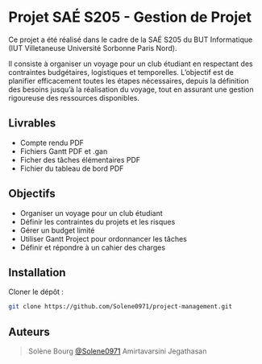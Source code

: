 # Projet SAÉ S205 - Gestion de Projet

Ce projet a été réalisé dans le cadre de la SAÉ S205 du BUT Informatique (IUT Villetaneuse Université Sorbonne Paris Nord). 

Il consiste à organiser un voyage pour un club étudiant en respectant des contraintes budgétaires, logistiques et temporelles. L’objectif est de planifier efficacement toutes les étapes nécessaires, depuis la définition des besoins jusqu’à la réalisation du voyage, tout en assurant une gestion rigoureuse des ressources disponibles.


## Livrables

- Compte rendu PDF
- Fichiers Gantt PDF et .gan
- Ficher des tâches élémentaires PDF
- Fichier du tableau de bord PDF


## Objectifs

- Organiser un voyage pour un club étudiant
- Définir les contraintes du projets et les risques
- Gérer un budget limité
- Utiliser Gantt Project pour ordonnancer les tâches
- Définir et répondre à un cahier des charges


## Installation

Cloner le dépôt :

   ```bash
   git clone https://github.com/Solene0971/project-management.git
   ```

## Auteurs
>Solène Bourg [@Solene0971](https://github.com/Solene0971/)
>Amirtavarsini Jegathasan
